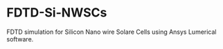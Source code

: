 # FDTD-Si-NWSCs

FDTD simulation for Silicon Nano wire Solare Cells using Ansys Lumerical software.

